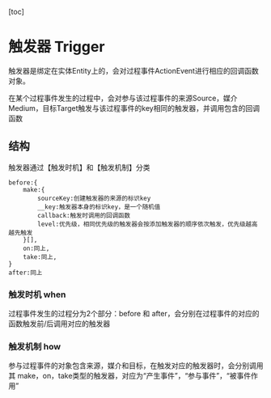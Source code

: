 [toc]

# 触发器 Trigger

触发器是绑定在实体Entity上的，会对过程事件ActionEvent进行相应的回调函数对象。

在某个过程事件发生的过程中，会对参与该过程事件的来源Source，媒介Medium，目标Target触发与该过程事件的key相同的触发器，并调用包含的回调函数

## 结构

触发器通过【触发时机】和【触发机制】分类

~~~
before:{
	make:{
        sourceKey:创建触发器的来源的标识key
        __key:触发器本身的标识key，是一个随机值
        callback:触发时调用的回调函数
        level:优先级，相同优先级的触发器会按添加触发器的顺序依次触发，优先级越高越先触发
    }[],
    on:同上,
    take:同上,
}
after:同上
~~~

### 触发时机 when

过程事件发生的过程分为2个部分：before 和 after，会分别在过程事件的对应的函数触发前/后调用对应的触发器

### 触发机制 how

参与过程事件的对象包含来源，媒介和目标，在触发对应的触发器时，会分别调用其 make，on，take类型的触发器，对应为“产生事件”，“参与事件”，“被事件作用”